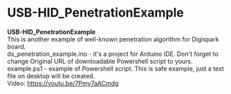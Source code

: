 # USB-HID_PenetrationExample

<b>USB-HID_PenetrationExample</b><br>
This is another example of well-known penetration algorithm for Digispark board.<br>
ds_penetration_example.ino - it's a project for Arduino IDE. Don't forget to change Original URL of downloadable Powershell script to yours.<br>
example.ps1 - example of Powershell script. This is safe example, just a text file on desktop will be created.<br>
Video: https://youtu.be/7Pmy7aACmdg